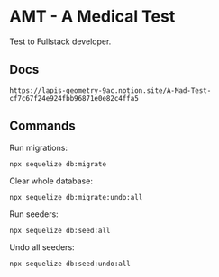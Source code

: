 # AMT - A Medical Test
Test to Fullstack developer.  

## Docs

    https://lapis-geometry-9ac.notion.site/A-Mad-Test-cf7c67f24e924fbb96871e0e82c4ffa5

## Commands
Run migrations:  

    npx sequelize db:migrate
    
Clear whole database:  

    npx sequelize db:migrate:undo:all

Run seeders:  

    npx sequelize db:seed:all
  
Undo all seeders:  

    npx sequelize db:seed:undo:all
